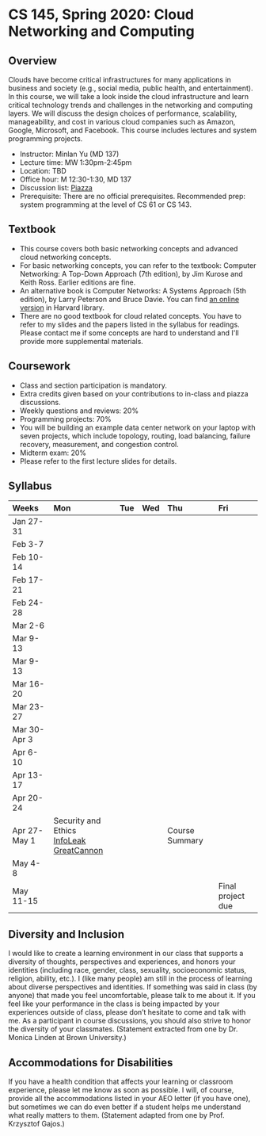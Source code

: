 # CS 145, Spring 2020: Cloud Networking and Computing

## Overview

Clouds have become critical infrastructures for many applications in business and society (e.g., social media, public health, and entertainment). In this course, we will take a look inside the cloud infrastructure and learn critical technology trends and challenges in the networking and computing layers. We will discuss the design choices of performance, scalability, manageability, and cost in various cloud companies such as Amazon, Google, Microsoft, and Facebook. This course includes lectures and system programming projects.

- Instructor: Minlan Yu (MD 137)
- Lecture time: MW 1:30pm-2:45pm
- Location: TBD
- Office hour: M 12:30-1:30, MD 137
- Discussion list: [Piazza](https://piazza.com/class/jy80ngwm9123)
- Prerequisite: There are no official prerequisites. Recommended prep: system programming at the level of CS 61 or CS 143.


## Textbook
- This course covers both basic networking concepts and advanced cloud networking concepts.
- For basic networking concepts, you can refer to the textbook: Computer Networking: A Top-Down Approach (7th edition), by Jim Kurose and Keith Ross. Earlier editions are fine.
- An alternative book is Computer Networks: A Systems Approach (5th edition), by Larry Peterson and Bruce Davie. You can find [an online version](https://proquest-safaribooksonline-com.ezp-prod1.hul.harvard.edu/9780123850591) in Harvard library.
- There are no good textbook for cloud related concepts. You have to refer to my slides and the papers listed in the syllabus for readings. Please contact me if some concepts are hard to understand and I'll provide more supplemental materials.

## Coursework
- Class and section participation is mandatory.
- Extra credits given based on your contributions to in-class and piazza discussions.
- Weekly questions and reviews: 20%
- Programming projects: 70%
- You will be building an example data center network on your laptop with seven projects, which include topology, routing, load balancing, failure recovery, measurement, and congestion control.
- Midterm exam: 20%
- Please refer to the first lecture slides for details.

## Syllabus

| Weeks        | Mon  | Tue | Wed | Thu          | Fri            |
| :--- | :--- | :--- | :--- | :--- | :--- |
| Jan 27-31    |   |    |      |     |     |
| Feb 3-7      |       |    |      |     |     |
| Feb 10-14    |        |    |      |     |     |
| Feb 17-21    |        |    |      |     |     |
| Feb 24-28    |        |    |      |     |     |
| Mar 2-6      |        |    |      |     |     |
| Mar 9-13     |        |    |      |     |     |
| Mar 9-13     |        |    |      |     |     |
| Mar 16-20    |        |    |      |     |     |
| Mar 23-27    |        |    |      |     |     |
| Mar 30-Apr 3 |        |    |      |     |     |
| Apr 6-10     |        |    |      |     |     |
| Apr 13-17    |        |    |      |     |     |
| Apr 20-24    |      |    |      |     |     |
| Apr 27-May 1 |   Security and Ethics <br>  <a href="https://hovav.net/ucsd/dist/cloudsec.pdf">InfoLeak</a> <a href="https://www.usenix.org/system/files/conference/foci15/foci15-paper-marczak.pdf">GreatCannon</a>    |   |      |    Course Summary  |      | Final project proposal |
| May 4-8  | | ||||
| May 11-15     |            |           |                 |  | Final project due |





## Diversity and Inclusion
I would like to create a learning environment in our class that supports a diversity of thoughts, perspectives and experiences, and honors your identities (including race, gender, class, sexuality, socioeconomic status, religion, ability, etc.). I (like many people) am still in the process of learning about diverse perspectives and identities. If something was said in class (by anyone) that made you feel uncomfortable, please talk to me about it. If you feel like your performance in the class is being impacted by your experiences outside of class, please don’t hesitate to come and talk with me. As a participant in course discussions, you should also strive to honor the diversity of your classmates. (Statement extracted from one by Dr. Monica Linden at Brown University.)


## Accommodations for Disabilities
If you have a health condition that affects your learning or classroom experience, please let me know as soon as possible. I will, of course, provide all the accommodations listed in your AEO letter (if you have one), but sometimes we can do even better if a student helps me understand what really matters to them. (Statement adapted from one by Prof. Krzysztof Gajos.)